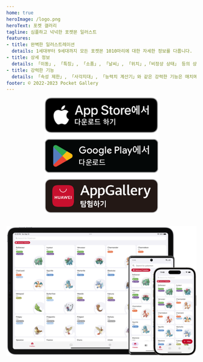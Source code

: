 ```yaml
---
home: true
heroImage: /logo.png
heroText: 포켓 갤러리
tagline: 심플하고 넉넉한 포켓몬 일러스트
features:
- title: 완벽한 일러스트레이션
  details: 1세대부터 9세대까지 모든 포켓몬 1010마리에 대한 자세한 정보를 다룹니다.
- title: 상세 정보
  details: 「이동」, 「특징」, 「소품」, 「날씨」, 「위치」,「비정상 상태」 등의 상세 정보를 제공합니다.
- title: 강력한 기능
  details: 「속성 제한」, 「사각지대」, 「능력치 계산기」와 같은 강력한 기능은 매치메이킹 애호가를 위해 특별히 설계되었습니다.
footer: © 2022-2023 Pocket Gallery
---
```


<a href="https://apps.apple.com/us/app/pocket-gallery-dex/id6464266038">
<div align="center">
<img src="../.vuepress/public/app-store-badge-ko.svg" alt="hero" style="width: 300px;"/>
</div>
</a>

<a href="https://play.google.com/store/apps/details?id=com.eurekaffeine.pokedex">
<div align="center">
<img src="../.vuepress/public/google-play-badge-ko.png" alt="hero" style="width: 300px;"/>
</div>
</a>

<a href="https://url.cloud.huawei.com/nlFEFYg8Cc?shareTo=qrcode">
<div align="center">
<img src="../.vuepress/public/app-gallery-badge-ko.svg" alt="hero" style="width: 300px;"/>
</div>
</a>

\
![hero](../.vuepress/public/hero.png)